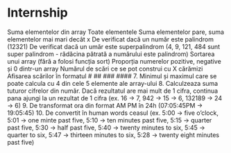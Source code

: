 # Internship
Suma elementelor din array
Toate elementele
Suma elementelor pare, suma elementelor mai mari decât x
De verificat dacă un număr este palindrom (12321)
De verificat dacă un umăr este superpalindrom (4, 9, 121, 484 sunt super palindrom - rădăcina pătrată a numărului este palindrom)
Sortarea unui array (fără a folosi funcția sort)
Proporția numerelor pozitive, negative și 0 dintr-un array
Numărul de scări ce se pot construi cu X cărămizi
Afisarea scărilor în formatul
      #
                  ##
                ###
              ####
7. Minimul și maximul care se poate calcula cu 4 din cele 5 elemente ale array-ului
8. Calculzeaza suma tuturor cifrelor din număr. Dacă rezultatul are mai mult de 1 cifra, continua pana ajungi la un rezultat de 1 cifra (ex. 16 -> 7, 942 -> 15 -> 6, 132189 -> 24 -> 6)
9. De transformat ora din format AM PM în 24h (07:05:45PM -> 19:05:45)
10. De convertit în human words ceasul (ex. 5:00 -> five o’clock, 5:01 -> one minte past five, 5:10 -> ten minutes past five, 5:15 -> quarter past five, 5:30 -> half past five, 5:40 -> twenty minutes to six, 5:45 -> quarter to six, 5:47 -> thirteen minutes to six, 5:28 -> twenty eight minutes past five)